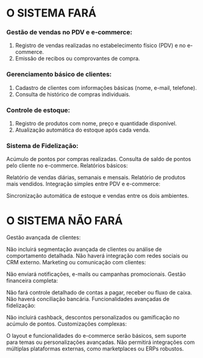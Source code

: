 # O SISTEMA FARÁ

### Gestão de vendas no PDV e e-commerce:

1. Registro de vendas realizadas no estabelecimento físico (PDV) e no e-commerce.
2. Emissão de recibos ou comprovantes de compra.

### Gerenciamento básico de clientes:

1. Cadastro de clientes com informações básicas (nome, e-mail, telefone).
2. Consulta de histórico de compras individuais.

### Controle de estoque:

1. Registro de produtos com nome, preço e quantidade disponível.
2. Atualização automática do estoque após cada venda.
  
### Sistema de Fidelização:

Acúmulo de pontos por compras realizadas.
Consulta de saldo de pontos pelo cliente no e-commerce.
Relatórios básicos:

Relatório de vendas diárias, semanais e mensais.
Relatório de produtos mais vendidos.
Integração simples entre PDV e e-commerce:

Sincronização automática de estoque e vendas entre os dois ambientes.

# O SISTEMA NÃO FARÁ

Gestão avançada de clientes:

Não incluirá segmentação avançada de clientes ou análise de comportamento detalhada.
Não haverá integração com redes sociais ou CRM externo.
Marketing ou comunicação com clientes:

Não enviará notificações, e-mails ou campanhas promocionais.
Gestão financeira completa:

Não fará controle detalhado de contas a pagar, receber ou fluxo de caixa.
Não haverá conciliação bancária.
Funcionalidades avançadas de fidelização:

Não incluirá cashback, descontos personalizados ou gamificação no acúmulo de pontos.
Customizações complexas:

O layout e funcionalidades do e-commerce serão básicos, sem suporte para temas ou personalizações avançadas.
Não permitirá integrações com múltiplas plataformas externas, como marketplaces ou ERPs robustos.
